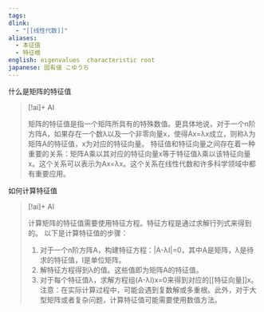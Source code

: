 ```yaml
---
tags:
dlink:
  - "[[线性代数]]"
aliases:
  - 本征值
  - 特征根
english: eigenvalues  characteristic root
japanese: 固有値 こゆうち
---
```

什么是矩阵的特征值
> [!ai]+ AI
>
> 矩阵的特征值是指一个矩阵所具有的特殊数值。更具体地说，对于一个n阶方阵A，如果存在一个数λ以及一个非零向量x，使得Ax=λx成立，则称λ为矩阵A的特征值，x为对应的特征向量。
> 特征值和特征向量之间存在着一种重要的关系：矩阵A乘以其对应的特征向量x等于特征值λ乘以该特征向量x。这个关系可以表示为Ax=λx。这个关系在线性代数和许多科学领域中都有重要应用。

如何计算特征值
> [!ai]+ AI
>
> 计算矩阵的特征值需要使用特征方程。特征方程是通过求解行列式来得到的。
> 以下是计算特征值的步骤：
> 1. 对于一个n阶方阵A，构建特征方程：|A-λI|=0，其中A是矩阵，λ是待求的特征值，I是单位矩阵。
> 2. 解特征方程得到λ的值。这些值即为矩阵A的特征值。
> 3. 对于每个特征值λ，求解方程组(A-λI)x=0来得到对应的[[特征向量]]x。
> 注意：在实际计算过程中，可能会遇到复数解或多重根。此外，对于大型矩阵或者复杂问题，计算特征值可能需要使用数值方法。

